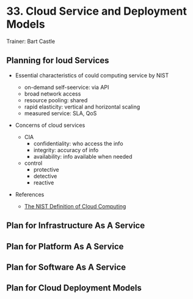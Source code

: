 # 33. Cloud Service and Deployment Models

Trainer: Bart Castle


## Planning for loud Services

- Essential characteristics of could computing service by NIST
  - on-demand self-seervice: via API
  - broad network access
  - resource pooling: shared
  - rapid elasticity: vertical and horizontal scaling 
  - measured service: SLA, QoS


- Concerns of cloud services
  - CIA
    - confidentiality: who access the info
    - integrity: accuracy of info
    - availability: info available when needed
  - control
    - protective
    - detective
    - reactive


- References
  - [The NIST Definition of Cloud Computing](https://nvlpubs.nist.gov/nistpubs/Legacy/SP/nistspecialpublication800-145.pdf)



## Plan for Infrastructure As A Service




## Plan for Platform As A Service




## Plan for Software As A Service




## Plan for Cloud Deployment Models



